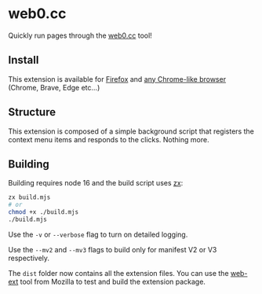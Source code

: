 # web0.cc

Quickly run pages through the [web0.cc](https://web0.cc/) tool!

## Install

This extension is available for [Firefox](https://addons.mozilla.org/en-US/firefox/addon/TBD/) and [any Chrome-like browser](https://chrome.google.com/webstore/detail/TBD) (Chrome, Brave, Edge etc...)

## Structure

This extension is composed of a simple background script that registers the context menu items and responds to the clicks. Nothing more.

## Building

Building requires node 16 and the build script uses [zx](https://www.npmjs.com/package/zx):

```sh
zx build.mjs
# or
chmod +x ./build.mjs
./build.mjs
```

Use the `-v` or `--verbose` flag to turn on detailed logging.

Use the `--mv2` and `--mv3` flags to build only for manifest V2 or V3 respectively.

The `dist` folder now contains all the extension files. You can use the [web-ext](https://www.npmjs.com/package/web-ext) tool from Mozilla to test and build the extension package.
